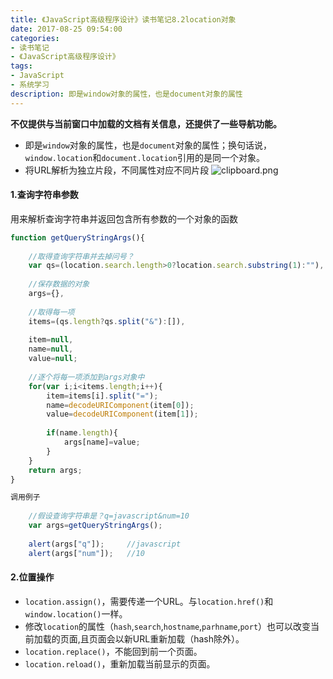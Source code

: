 ```yaml
---
title: 《JavaScript高级程序设计》读书笔记8.2location对象
date: 2017-08-25 09:54:00
categories:
- 读书笔记
- 《JavaScript高级程序设计》
tags:
- JavaScript
- 系统学习
description: 即是window对象的属性，也是document对象的属性
---
```

**不仅提供与当前窗口中加载的文档有关信息，还提供了一些导航功能。**
- 即是`window`对象的属性，也是`document`对象的属性；换句话说，`window.location`和`document.location`引用的是同一个对象。
- 将URL解析为独立片段，不同属性对应不同片段
![clipboard.png](https://ooo.0o0.ooo/2017/05/09/5911d452b17e4.png)

#### 1.查询字符串参数
用来解析查询字符串并返回包含所有参数的一个对象的函数
```javascript
function getQueryStringArgs(){
    
    //取得查询字符串并去掉问号？
    var qs=(location.search.length>0?location.search.substring(1):""),
    
    //保存数据的对象
    args={},
    
    //取得每一项
    items=(qs.length?qs.split("&"):[]),
    
    item=null,
    name=null,
    value=null;
    
    //逐个将每一项添加到args对象中
    for(var i;i<items.length;i++){
        item=items[i].split("=");
        name=decodeURIComponent(item[0]);
        value=decodeURIComponent(item[1]);
        
        if(name.length){
            args[name]=value;
        }
    }
    return args;
}

调用例子
    
    //假设查询字符串是？q=javascript&num=10
    var args=getQueryStringArgs();
    
    alert(args["q"]);     //javascript
    alert(args["num"]);   //10
```

#### 2.位置操作
- `location.assign()`，需要传递一个URL。与`location.href()`和`window.location()`一样。
- 修改`location`的属性（`hash`,`search`,`hostname`,`parhname`,`port`）也可以改变当前加载的页面,且页面会以新URL重新加载（hash除外）。
- `location.replace()`，不能回到前一个页面。
- `location.reload()`，重新加载当前显示的页面。